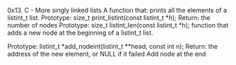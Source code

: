 0x13. C - More singly linked lists
A function that:
prints all the elements of a listint_t list.
Prototype: size_t print_listint(const listint_t *h);
Return: the number of nodes
Prototype: size_t listint_len(const listint_t *h);
 function that adds a new node at the beginning of a listint_t list.

Prototype: listint_t *add_nodeint(listint_t **head, const int n);
Return: the address of the new element, or NULL if it failed
 Add node at the end

